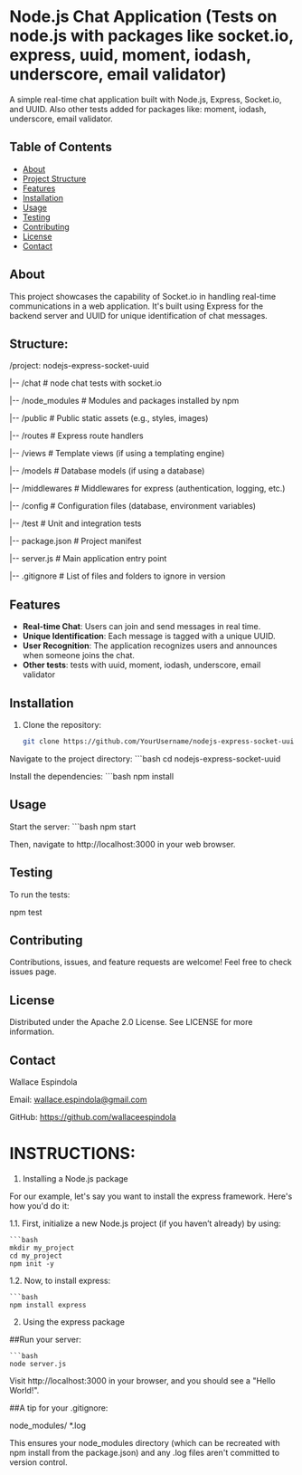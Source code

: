 # Node.js Chat Application (Tests on node.js with packages like socket.io, express, uuid, moment, iodash, underscore, email validator)

A simple real-time chat application built with Node.js, Express, Socket.io, and UUID. Also other tests added for packages like: moment, iodash, underscore, email validator.


## Table of Contents

- [About](#about)
- [Project Structure](#structure)
- [Features](#features)
- [Installation](#installation)
- [Usage](#usage)
- [Testing](#testing)
- [Contributing](#contributing)
- [License](#license)
- [Contact](#contact)


## About

This project showcases the capability of Socket.io in handling real-time communications in a web application. It's built using Express for the backend server and UUID for unique identification of chat messages.


## Structure:

/project: nodejs-express-socket-uuid

|-- /chat                  # node chat tests with socket.io

|-- /node_modules          # Modules and packages installed by npm

|-- /public                # Public static assets (e.g., styles, images)

|-- /routes                # Express route handlers

|-- /views                 # Template views (if using a templating engine)

|-- /models                # Database models (if using a database)

|-- /middlewares           # Middlewares for express (authentication, logging, etc.)

|-- /config                # Configuration files (database, environment variables)

|-- /test                  # Unit and integration tests

|-- package.json           # Project manifest

|-- server.js              # Main application entry point

|-- .gitignore             # List of files and folders to ignore in version


## Features

- **Real-time Chat**: Users can join and send messages in real time.
- **Unique Identification**: Each message is tagged with a unique UUID.
- **User Recognition**: The application recognizes users and announces when someone joins the chat.
- **Other tests**: tests with uuid, moment, iodash, underscore, email validator

  
## Installation

1. Clone the repository:
   ```bash
   git clone https://github.com/YourUsername/nodejs-express-socket-uuid.git

Navigate to the project directory:
    ```bash
    cd nodejs-express-socket-uuid

Install the dependencies:
    ```bash
    npm install


## Usage
Start the server:
    ```bash
    npm start

Then, navigate to http://localhost:3000 in your web browser.


## Testing
To run the tests:

npm test


## Contributing
Contributions, issues, and feature requests are welcome! Feel free to check issues page.


## License
Distributed under the Apache 2.0 License. See LICENSE for more information.


## Contact

Wallace Espindola

Email: wallace.espindola@gmail.com

GitHub: https://github.com/wallaceespindola




# INSTRUCTIONS:

1. Installing a Node.js package

For our example, let's say you want to install the express framework. Here's how you'd do it:

1.1. First, initialize a new Node.js project (if you haven’t already) by using:

    ```bash
    mkdir my_project
    cd my_project
    npm init -y

1.2. Now, to install express:

    ```bash
    npm install express

2. Using the express package

##Run your server:
    
    ```bash
    node server.js
    
Visit http://localhost:3000 in your browser, and you should see a "Hello World!".

##A tip for your .gitignore:

node_modules/
*.log

This ensures your node_modules directory (which can be recreated with npm install from the package.json) and any .log files aren't committed to version control.
